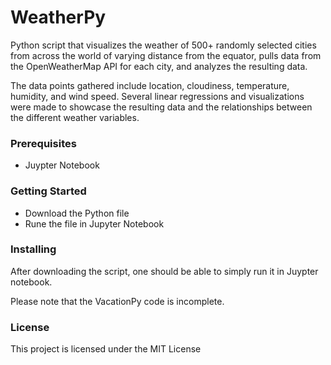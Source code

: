 # WeatherPy

Python script that visualizes the weather of 500+ randomly selected cities from across the world of varying distance from the equator, pulls data from the OpenWeatherMap API for 
each city, and analyzes the resulting data.

The data points gathered include location, cloudiness, temperature, humidity, and wind speed.
Several linear regressions and visualizations were made to showcase the resulting data and the relationships between the different weather variables. 

### Prerequisites

* Juypter Notebook

### Getting Started

* Download the Python file 
* Rune the file in Jupyter Notebook

### Installing

After downloading the script, one should be able to simply run it in Juypter notebook. 

Please note that the VacationPy code is incomplete.

### License

This project is licensed under the MIT License

